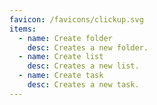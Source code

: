 ```yaml
---
favicon: /favicons/clickup.svg
items:
  - name: Create folder
    desc: Creates a new folder.
  - name: Create list
    desc: Creates a new list.
  - name: Create task
    desc: Creates a new task.
---
```


<script setup>
  import CustomListing from '../../components/CustomListing.vue'
</script>

<CustomListing />
